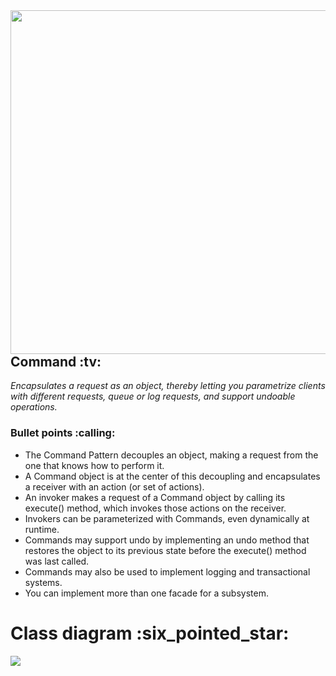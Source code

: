 <img align="right" height="550" width="640" src="https://user-images.githubusercontent.com/25085025/74012750-6bc8b000-49a4-11ea-836d-c7e8e799632f.png"/>
<p><h2>Command :tv:</h2><i>Encapsulates a request as an object, thereby letting you parametrize clients with different requests, queue or log requests, and support undoable operations.</i></p>
<h3>Bullet points :calling:</h3>
<ul>
  <li>The Command Pattern decouples an object, making a request from the one that knows how to perform it.</li>
  <li>A Command object is at the center of this decoupling and encapsulates a receiver with an action (or set of actions).</li>
  <li>An invoker makes a request of a Command object by calling its execute() method, which invokes those actions on the receiver.</li>
  <li>Invokers can be parameterized with Commands, even dynamically at runtime.</li>
  <li>Commands may support undo by implementing an undo method that restores the object to its previous state before the execute() method was last called.</li>
  <li>Commands may also be used to implement logging and transactional systems.</li>
  <li>You can implement more than one facade for a subsystem.</li>
</ul>
<h1>Class diagram :six_pointed_star:	</h1>
<img align="left" src="https://user-images.githubusercontent.com/25085025/74012523-e3e2a600-49a3-11ea-9830-4c21a55fff0a.png"/>
